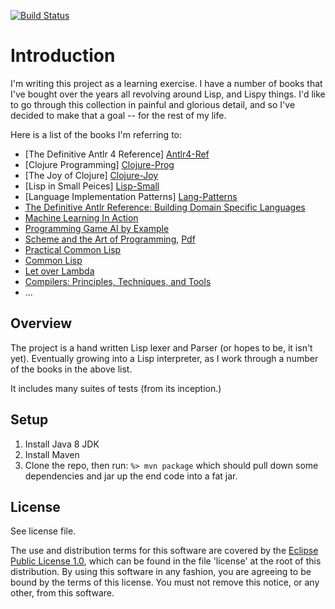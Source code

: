[![Build Status](https://travis-ci.org/lcaballero/JavaLisp.svg?branch=master)](https://travis-ci.org/lcaballero/JavaLisp)

# Introduction

I'm writing this project as a learning exercise.  I have a number of books
that I've bought over the years all revolving around Lisp, and Lispy things.
I'd like to go through this collection in painful and glorious detail, and so
I've decided to make that a goal -- for the rest of my life.

Here is a list of the books I'm referring to:

- [The Definitive Antlr 4 Reference] [Antlr4-Ref]
- [Clojure Programming] [Clojure-Prog]
- [The Joy of Clojure] [Clojure-Joy]
- [Lisp in Small Peices] [Lisp-Small]
- [Language Implementation Patterns] [Lang-Patterns]
- [The Definitive Antlr Reference: Building Domain Specific Languages][Building-DSLs]
- [Machine Learning In Action][Machine-Action]
- [Programming Game AI by Example][AI-Example]
- [Scheme and the Art of Programming][Scheme-Art], [Pdf][Scheme-Art-Pdf]
- [Practical Common Lisp][Practical-Lisp]
- [Common Lisp][Common-Lisp]
- [Let over Lambda][LoL]
- [Compilers: Principles, Techniques, and Tools][Compilers]
- ...


## Overview

The project is a hand written Lisp lexer and Parser (or hopes to be, it isn't
yet).  Eventually growing into a Lisp interpreter, as I work through a number
of the books in the above list.

It includes many suites of tests (from its inception.)

## Setup

1. Install Java 8 JDK
1. Install Maven
1. Clone the repo, then run: `%> mvn package` which should pull down some
dependencies and jar up the end code into a fat jar.


## License

See license file.

The use and distribution terms for this software are covered by the
[Eclipse Public License 1.0][EPL-1], which can be found in the file 'license' at the
root of this distribution. By using this software in any fashion, you are
agreeing to be bound by the terms of this license. You must not remove this
notice, or any other, from this software.


[Antlr4-Ref]: http://pragprog.com/book/tpantlr2/the-definitive-antlr-4-reference
[Clojure-Prog]: http://shop.oreilly.com/product/0636920013754.do
[Clojure-Joy]: http://www.manning.com/fogus2/
[Lisp-Small]: http://books.google.com/books/about/LISP_in_Small_Pieces.html?id=zxp9QgAACAAJ
[Lang-Patterns]: http://pragprog.com/book/tpdsl/language-implementation-patterns
[Building-DSLs]: http://shop.oreilly.com/product/9780978739256.do
[Machine-Action]: http://www.manning.com/pharrington/
[AI-Example]: http://books.google.com/books/about/Programming_Game_AI_by_Example.html?id=gDLpyWtFacYC
[Scheme-Art]: http://www.amazon.com/Scheme-Art-Programming-George-Springer/dp/0262192888
[Scheme-Art-Pdf]: http://www.cs.unm.edu/~williams/cs357/springer-friedman.pdf
[Practical-Lisp]: http://books.google.com/books/about/Practical_Common_Lisp.html?id=gwyZ4jdn_jMC
[Common-Lisp]: http://www.amazon.com/Common-LISP-Language-Second-Edition/dp/1555580416
[LoL]: http://letoverlambda.com/
[Compilers]: http://dragonbook.stanford.edu/
[EPL-1]: http://opensource.org/licenses/eclipse-1.0.txt
